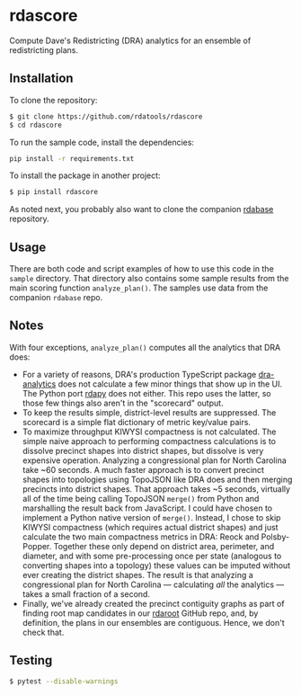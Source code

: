 # rdascore

Compute Dave's Redistricting (DRA) analytics for an ensemble of redistricting plans.

## Installation

To clone the repository:

```bash
$ git clone https://github.com/rdatools/rdascore
$ cd rdascore
```

To run the sample code, install the dependencies:

```bash
pip install -r requirements.txt
```

To install the package in another project:

```bash
$ pip install rdascore
```

As noted next, you probably also want to clone the companion [rdabase](https://github.com/alecramsay/rdabase) repository.

## Usage

There are both code and script examples of how to use this code in the `sample` directory.
That directory also contains some sample results from the main scoring function `analyze_plan()`.
The samples use data from the companion `rdabase` repo.

## Notes

With four exceptions, `analyze_plan()` computes all the analytics that DRA does:

-   For a variety of reasons, DRA's production TypeScript package 
    [dra-analytics](https://github.com/dra2020/dra-analytics) 
    does not calculate a few minor things that show up in the UI. 
    The Python port [rdapy](https://github.com/dra2020/rdapy) does not either.
    This repo uses the latter, so those few things also aren't in the "scorecard" output.
-   To keep the results simple, district-level results are suppressed. The scorecard is a simple flat
    dictionary of metric key/value pairs.
-   To maximize throughput KIWYSI compactness is not calculated. The simple naive approach to performing
    compactness calculations is to dissolve precinct shapes into district shapes, but dissolve is very
    expensive operation. Analyzing a congressional plan for North Carolina take ~60 seconds. A much 
    faster approach is to convert precinct shapes into topologies using TopoJSON like DRA does and then
    merging precincts into district shapes. That approach takes ~5 seconds, virtually all of the time
    being calling TopoJSON `merge()` from Python and marshalling the result back from JavaScript. I could
    have chosen to implement a Python native version of `merge()`. Instead, I chose to skip KIWYSI 
    compactness (which requires actual district shapes) and just calculate the two main compactness
    metrics in DRA: Reock and Polsby-Popper. Together these only depend on district area, perimeter, and
    diameter, and with some pre-processing once per state (analogous to converting shapes into a topology)
    these values can be imputed without ever creating the district shapes. The result is that analyzing
    a congressional plan for North Carolina &#8212; calculating *all* the analytics &#8212; takes a small fraction
    of a second.
-   Finally, we've already created the precinct contiguity graphs as part of finding root map candidates
    in our [rdaroot](https://github.com/rdatools/rdaroot) GitHub repo, and,
    by definition, the plans in our ensembles are contiguous.
    Hence, we don't check that.

## Testing

```bash
$ pytest --disable-warnings
```